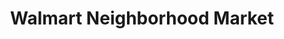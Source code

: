 ---
title: "Walmart Neighborhood Market"
url: /danville/walmart-neighborhood-market/
shop: supermarket
---